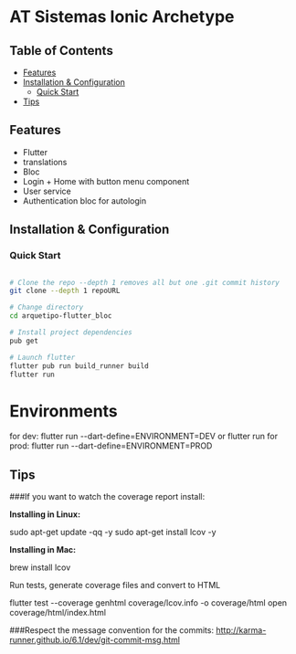 # AT Sistemas Ionic Archetype

## Table of Contents

- [Features](#features)
- [Installation & Configuration](#installation)
  - [Quick Start](#quick-start)
- [Tips](#tips)

## <a name="features"></a>Features

- Flutter
- translations
- Bloc
- Login + Home with button menu component
- User service
- Authentication bloc for autologin

## <a name="installation"></a>Installation & Configuration

### <a name="quick-start"></a>Quick Start

```bash

# Clone the repo --depth 1 removes all but one .git commit history
git clone --depth 1 repoURL

# Change directory
cd arquetipo-flutter_bloc

# Install project dependencies
pub get

# Launch flutter
flutter pub run build_runner build
flutter run
```

# Environments
for dev: flutter run --dart-define=ENVIRONMENT=DEV or flutter run
for prod: flutter run --dart-define=ENVIRONMENT=PROD

## <a name="tips"></a>Tips

###If you want to watch the coverage report install:

**Installing in Linux:**

sudo apt-get update -qq -y
sudo apt-get install lcov -y

**Installing in Mac:**

brew install lcov

Run tests, generate coverage files and convert to HTML

flutter test --coverage
genhtml coverage/lcov.info -o coverage/html
open coverage/html/index.html

###Respect the message convention for the commits:
http://karma-runner.github.io/6.1/dev/git-commit-msg.html
